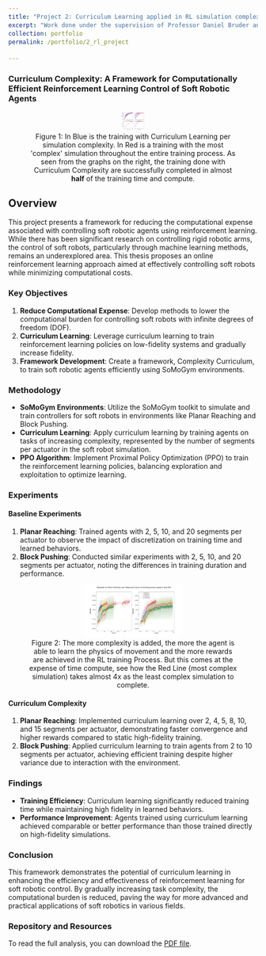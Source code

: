```yaml
---
title: "Project 2: Curriculum Learning applied in RL simulation complexity to lighten and speed up an agent's training time."
excerpt: "Work done under the supervision of Professor Daniel Bruder and Professor Robert Wood at the Harvard's Microrobotics Lab."
collection: portfolio
permalink: /portfolio/2_rl_project

---
```


### Curriculum Complexity: A Framework for Computationally Efficient Reinforcement Learning Control of Soft Robotic Agents

<div style="text-align: center;">
    <figure>
        <img src="/files/curr_compl.png" alt="Curr" width="50" />
        <figcaption>Figure 1: In Blue is the training with Curriculum Learning per simulation complexity. In Red is a training with the most 'complex' simulation throughout the entire training process. As seen from the graphs on the right, the training done with Curriculum Complexity are successfully completed in almost <strong>half</strong> of the training time and compute. </figcaption>
    </figure>
</div>

## Overview

This project presents a framework for reducing the computational expense associated with controlling soft robotic agents using reinforcement learning. While there has been significant research on controlling rigid robotic arms, the control of soft robots, particularly through machine learning methods, remains an underexplored area. This thesis proposes an online reinforcement learning approach aimed at effectively controlling soft robots while minimizing computational costs.

### Key Objectives

1. **Reduce Computational Expense**: Develop methods to lower the computational burden for controlling soft robots with infinite degrees of freedom (DOF).
2. **Curriculum Learning**: Leverage curriculum learning to train reinforcement learning policies on low-fidelity systems and gradually increase fidelity.
3. **Framework Development**: Create a framework, Complexity Curriculum, to train soft robotic agents efficiently using SoMoGym environments.

### Methodology

- **SoMoGym Environments**: Utilize the SoMoGym toolkit to simulate and train controllers for soft robots in environments like Planar Reaching and Block Pushing.
- **Curriculum Learning**: Apply curriculum learning by training agents on tasks of increasing complexity, represented by the number of segments per actuator in the soft robot simulation.
- **PPO Algorithm**: Implement Proximal Policy Optimization (PPO) to train the reinforcement learning policies, balancing exploration and exploitation to optimize learning.

### Experiments

#### Baseline Experiments

1. **Planar Reaching**: Trained agents with 2, 5, 10, and 20 segments per actuator to observe the impact of discretization on training time and learned behaviors.
2. **Block Pushing**: Conducted similar experiments with 2, 5, 10, and 20 segments per actuator, noting the differences in training duration and performance.

<div style="text-align: center;">
    <figure>
        <img src="/files/without_curr_compl.png" alt="Curr2" width="200" />
        <figcaption>Figure 2: The more complexity is added, the more the agent is able to learn the physics of movement and the more rewards are achieved in the RL training Process. But this comes at the expense of time compute, see how the Red Line (most complex simulation) takes almost 4x as the least complex simulation to complete. </figcaption> 
    </figure>
</div>



#### Curriculum Complexity

1. **Planar Reaching**: Implemented curriculum learning over 2, 4, 5, 8, 10, and 15 segments per actuator, demonstrating faster convergence and higher rewards compared to static high-fidelity training.
2. **Block Pushing**: Applied curriculum learning to train agents from 2 to 10 segments per actuator, achieving efficient training despite higher variance due to interaction with the environment.

### Findings

- **Training Efficiency**: Curriculum learning significantly reduced training time while maintaining high fidelity in learned behaviors.
- **Performance Improvement**: Agents trained using curriculum learning achieved comparable or better performance than those trained directly on high-fidelity simulations.

### Conclusion

This framework demonstrates the potential of curriculum learning in enhancing the efficiency and effectiveness of reinforcement learning for soft robotic control. By gradually increasing task complexity, the computational burden is reduced, paving the way for more advanced and practical applications of soft robotics in various fields.

### Repository and Resources

To read the full analysis, you can download the [PDF file](/files/Vitoria___Master_Thesis.pdf).


